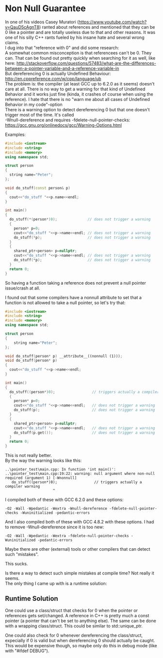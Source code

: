 # Non Null Guarantee

In one of his videos Casey Muratori (https://www.youtube.com/watch?v=QauD5cAgnT8) ranted about references and mentioned that they can be 0 like a pointer and are totally useless due to that and other reasons. It was one of his silly C++ rants fueled by his insane hate and several wrong claims.  
I dug into that "reference with 0" and did some research:  
A somewhat common misconception is that referencees can't be 0. They can. That can be found out pretty quickly when searching for it as well, like here: http://stackoverflow.com/questions/57483/what-are-the-differences-between-a-pointer-variable-and-a-reference-variable-in  
But dereferencing 0 is actually Undefined Behaviour: http://en.cppreference.com/w/cpp/language/ub  
The problem is: the compiler (at least GCC up to 6.2.0 as it seems) doesn't care at all. There is no way to get a warning for that kind of Undefined Behavior and it works just fine (kinda, it crashes of course when using the reference). I hate that there is no "warn me about all cases of Undefined Behavior in my code"-option  
There is a warning option to detect dereferencing 0 but that one doesn't trigger most of the time. It's called   
-Wnull-dereference and requires -fdelete-null-pointer-checks: https://gcc.gnu.org/onlinedocs/gcc/Warning-Options.html

Examples:

```C++
#include <iostream>
#include <string>
#include <memory>
using namespace std;

struct person
{
  string name="Peter";
};

void do_stuff(const person& p)
{
  cout<<"do_stuff "<<p.name<<endl;
}

int main()
{
  do_stuff(*(person*)0);              // does not trigger a warning
  {
    person* p=0;
    cout<<"do_stuff "<<p->name<<endl; // does not trigger a warning
    do_stuff(*p);                     // does not trigger a warning
  }
  {
    shared_ptr<person> p=nullptr;
    cout<<"do_stuff "<<p->name<<endl; // does not trigger a warning
    do_stuff(*p);                     // does not trigger a warning
  }
  return 0;
}
```
So having a function taking a reference does not prevent a null pointer issue/crash at all.

I found out that some compilers have a nonnull attribute to set that a function is not allowed to take a null pointer, so let's try that:
```C++
#include <iostream>
#include <string>
#include <memory>
using namespace std;

struct person
{
    string name="Peter";
};

void do_stuff(person* p) __attribute__((nonnull (1)));
void do_stuff(person* p)
{
  cout<<"do_stuff "<<p->name<<endl;
}

int main()
{
  do_stuff((person*)0);                 // triggers actually a compiler warning
  {
    person* p=0;
    cout<<"do_stuff "<<p->name<<endl;   // does not trigger a warning
    do_stuff(p);                        // does not trigger a warning
  }
  {
    shared_ptr<person> p=nullptr;
    cout<<"do_stuff "<<p->name<<endl;   // does not trigger a warning
    do_stuff(p.get());                  // does not trigger a warning
  }
  return 0;
}
```
This is not really better.  
By the way the warning looks like this:
```
..\pointer_test\main.cpp: In function 'int main()':
..\pointer_test\main.cpp:19:22: warning: null argument where non-null required (argument 1) [-Wnonnull]
   do_stuff((person*)0);                 // triggers actually a compiler warning
                      ^
```

I compiled both of these with GCC 6.2.0 and these options:
```
-O2 -Wall -Wpedantic -Wextra -Wnull-dereference -fdelete-null-pointer-checks -Wuninitialized -pedantic-errors
```

And I also compiled both of these with GCC 4.8.2 with these options. I had to remove -Wnull-dereference since it is too new:
```
-O2 -Wall -Wpedantic -Wextra -fdelete-null-pointer-checks -Wuninitialized -pedantic-errors
```

Maybe there are other (external) tools or other compilers that can detect such "mistakes".

This sucks.

Is there a way to detect such simple mistakes at compile time? Not really it seems.  
The only thing I came up with is a runtime solution:

## Runtime Solution

One could use a class/struct that checks for 0 when the pointer or references gets set/changed. A reference in C++ is pretty much a const pointer (a pointer that can't be set to anything else). The same can be done with a wrapping class/struct. This could be similar to std::unique_ptr.

One could also check for 0 whenever dereferencing the class/struct, expecially if 0 is valid but when dereferencing 0 should actually be caught. This would be expensive though, so maybe only do this in debug mode (like with "#ifdef DEBUG").
